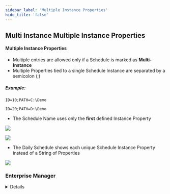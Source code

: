 ```yaml
---
sidebar_label: 'Multiple Instance Properties'
hide_title: 'false'
---
```


## Multi Instance Multiple Instance Properties

#### Multiple Instance Properties 

* Multiple entries are allowed only if a Schedule is marked as **Multi-Instance**
* Multiple Properties tied to a single Schedule Instance are separated by a semicolon (;)

##### Example:

```ID=10;PATH=C:\Demo```

```ID=20;PATH=D:\Demo```

* The Schedule Name uses only the **first** defined Instance Property 

![](../static/imgadvanced/Multiple_Multi_Instance_Operations_SM.png)

![](../static/imgadvanced/Multiple_Multi_Instance_Definition.png)

* The Daily Schedule shows each unique Schedule Instance Property instead of a String of Properties

![](../static/imgadvanced/Instance_Definition_SM.png)



### Enterprise Manager

<details>

#### Multiple Instance Properties 

* Multiple entries are allowed only if a Schedule is marked as **Multi-Instance**
* Multiple Properties tied to a single Schedule Instance are separated by a semicolon (;)

##### Example:

```ID=10;PATH=C:\Demo```

```ID=20;PATH=D:\Demo```

* The Schedule Name uses only the **first** defined Instance Property 

![](../static/imgadvanced/MultipleInstanceProperties.png)

* The Daily Schedule shows each unique Schedule Instance Property instead of a String of Properties

![](../static/imgadvanced/AvailableProperties.png)

</details>